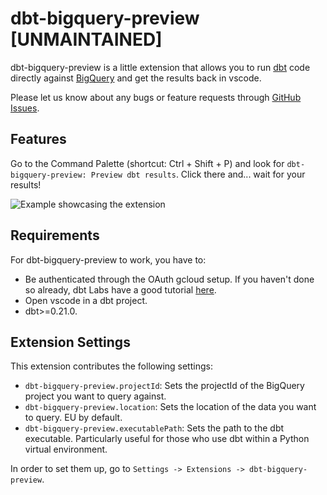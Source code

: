 # dbt-bigquery-preview [UNMAINTAINED]

dbt-bigquery-preview is a little extension that allows you to run [dbt](https://getdbt.com/) code directly against [BigQuery](https://cloud.google.com/bigquery) and get the results back in vscode.

Please let us know about any bugs or feature requests through [GitHub Issues](https://github.com/jjuanramos/dbt-bigquery-preview/issues/new).

## Features

Go to the Command Palette (shortcut: Ctrl + Shift + P) and look for `dbt-bigquery-preview: Preview dbt results`. Click there and... wait for your results!

![Example showcasing the extension](./media/preview.gif)

## Requirements

For dbt-bigquery-preview to work, you have to:
- Be authenticated through the OAuth gcloud setup. If you haven't done so already, dbt Labs have a good tutorial [here](https://docs.getdbt.com/reference/warehouse-profiles/bigquery-profile#local-oauth-gcloud-setup).
- Open vscode in a dbt project.
- dbt>=0.21.0.

## Extension Settings

This extension contributes the following settings:

* `dbt-bigquery-preview.projectId`: Sets the projectId of the BigQuery project you want to query against.
* `dbt-bigquery-preview.location`: Sets the location of the data you want to query. EU by default.
* `dbt-bigquery-preview.executablePath`: Sets the path to the dbt executable. Particularly useful for those who use dbt within a Python virtual environment.

In order to set them up, go to `Settings -> Extensions -> dbt-bigquery-preview`.
